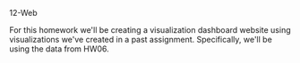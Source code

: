 12-Web

For this homework we'll be creating a visualization dashboard website using visualizations we've created in a past assignment. Specifically, we'll be using the data from HW06.